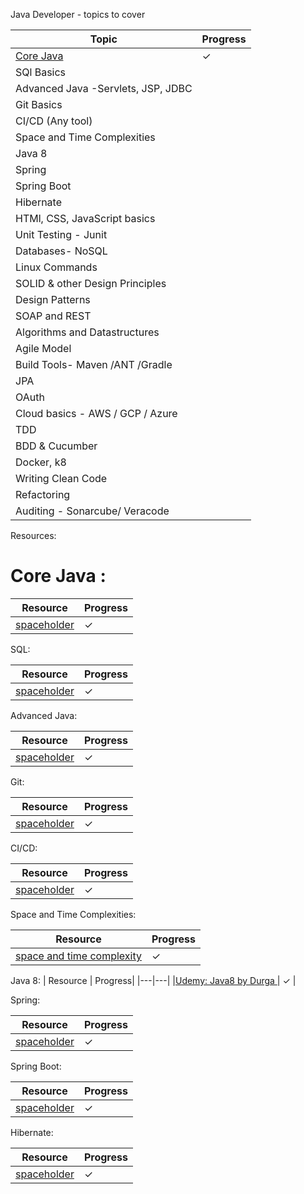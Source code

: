 Java Developer - topics to cover

| Topic  | Progress|
| --- |---|
| [Core Java](#-Core-Java-) | ✓ |
| SQl Basics |  |
| Advanced Java -Servlets, JSP, JDBC|   |
| Git Basics |   |
| CI/CD (Any tool) |   |
| Space and Time Complexities |   |
| Java 8 |   |
| Spring |   |
| Spring Boot|   |
| Hibernate |   |
| HTMl, CSS, JavaScript basics|   |
| Unit Testing - Junit|   |
| Databases- NoSQL |   |
| Linux Commands|   |
| SOLID & other Design Principles |   |
| Design Patterns |   |
| SOAP and REST|   |
| Algorithms and Datastructures |   |
| Agile Model |   |
| Build Tools- Maven /ANT /Gradle|   |
| JPA|   |
| OAuth |   |
| Cloud basics - AWS / GCP / Azure|   |
| TDD |   |
| BDD & Cucumber |   |
| Docker, k8|   |
| Writing Clean Code|   |
| Refactoring |   |
| Auditing - Sonarcube/ Veracode|   |




Resources:

# Core Java :

| Resource  | Progress|
|---|---|
| [spaceholder](https://google.com) | ✓ |

SQL:

| Resource  | Progress|
|---|---|
| [spaceholder](https://google.com) | ✓ |

Advanced Java:

| Resource  | Progress|
|---|---|
| [spaceholder](https://google.com) | ✓ |

Git:

| Resource  | Progress|
|---|---|
| [spaceholder](https://google.com) | ✓ |

CI/CD:

| Resource  | Progress|
|---|---|
| [spaceholder](https://google.com) | ✓ |

Space and Time Complexities:

| Resource  | Progress|
|---|---|
| [space and time complexity](https://google.com) | ✓ |

Java 8:
| Resource  | Progress|
|---|---|
|[Udemy: Java8 by Durga ](https://www.udemy.com/course/java-8-new-features-in-simple-way) | ✓ |

Spring:

| Resource  | Progress|
|---|---|
| [spaceholder](https://google.com) | ✓ |

Spring Boot:

| Resource  | Progress|
|---|---|
| [spaceholder](https://google.com) | ✓ |

Hibernate:

| Resource  | Progress|
|---|---|
| [spaceholder](https://google.com) | ✓ |
